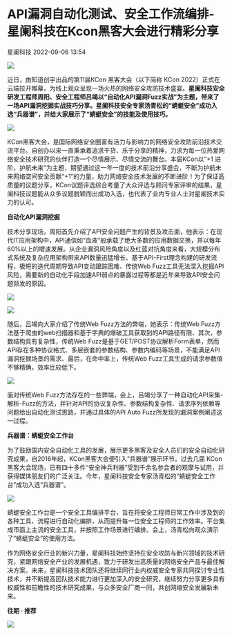 #  API漏洞自动化测试、安全工作流编排-星阑科技在Kcon黑客大会进行精彩分享   
 星阑科技   2022-09-06 13:54  
  
![](https://mmbiz.qpic.cn/mmbiz_gif/Cc8QqLUKOeiaFHTFtiatmEIxZQcXOHfyr6GOBM88IeMm28ybjSAHEJKicuQxPxN5L5NFZ5mza2NOnuokf9ant2fUQ/640?wx_fmt=gif "")  
  
  
近日，由知道创宇出品的第11届KCon 黑客大会（以下简称 KCon 2022）正式在云端拉开帷幕，为线上观众呈现一场火热的网络安全攻防技术盛宴。**星阑科技安全研发工程师周阳、安全工程师吕竭以“自动化API漏洞Fuzz实战”为主题，带来了一场API漏洞挖掘实战技巧分享。星阑科技安全专家汤青松的“蜻蜓安全”成功入选“兵器谱”，并给大家展示了“蜻蜓安全”的技能及使用技巧。**  
  
![](https://mmbiz.qpic.cn/mmbiz_png/Cc8QqLUKOehiaJkhRfSFyLI2mPfva3ia2DAVWnqLLa3pF50x8sRQYfNrcH8322iaFgkpD2ibdkLUUjwkJPibAlTv6JQ/640?wx_fmt=png "")  
  
KCon黑客大会，是国际网络安全圈富有活力与影响力的网络安全攻防前沿技术交流平台。自创办以来一直秉承着追求干货、乐于分享的精神，力求为每一位热爱网络安全技术研究的伙伴打造一个尽情展示、尽情交流的舞台。本届KCon以“+1 进阶，护航未来”为主题，期望通过这一年一度的技术前沿分享盛会，不断为护航未来网络空间安全贡献“+1”的力量，助力网络安全技术发展的不断进阶！为了保证高质量的议题分享，KCon议题评选综合考量了大众评选与顾问专家评审的结果，星阑科技议题能从众多议题脱颖而出成功入选，也代表了业内专业人士对星阑技术实力的认可。  
  
**自动化API漏洞挖掘**  
  
技术分享现场，周阳首先介绍了API安全问题产生的背景及攻击面，他表示：在现代IT应用架构中，API通信如“血液”般承载了绝大多数的应用数据交换，并以每年60%以上的增速发展。从企业漏洞风险角度以及红蓝对抗角度来看，大规模分布式系统及复杂应用架构带来API数量迅猛增长、基于API-First理念构建的研发流程，极短的迭代周期导致API变动跟踪困难、传统Web Fuzz工具无法深入挖掘API风险，需要新的自动化手段加速API弱点的暴露过程等都是近年来导致API安全问题频发的原因。  
  
![](https://mmbiz.qpic.cn/mmbiz_jpg/Cc8QqLUKOehiaJkhRfSFyLI2mPfva3ia2DJFcKurj0jueK5PKEZeuLZKQ7Pj0K5umL0Inoh3z1C9JPhupwB3efIg/640?wx_fmt=jpeg "")  
  
![](https://mmbiz.qpic.cn/mmbiz_jpg/Cc8QqLUKOehiaJkhRfSFyLI2mPfva3ia2DP0CxcqY7yDXg8ESbrGZuRndCeicIzWLhCTCThKNnubx8YZuZdibPpnCQ/640?wx_fmt=jpeg "")  
  
  
随后，吕竭向大家介绍了传统Web Fuzz方法的弊端，她表示：传统Web Fuzz方法基于爬虫的web扫描器和基于字典的爆破工具获取到的API路径有限、其次，参数结构具有复杂性，传统Web Fuzz是基于GET/POST协议解析Form表单，然而API存在多种协议格式、多层嵌套的参数结构、参数内编码等场景，不能满足API漏洞挖掘场景的需求、最后，在命中率上，传统Web Fuzz工具生成的请求参数值不够精确，效率比较低下。  
  
![](https://mmbiz.qpic.cn/mmbiz_png/Cc8QqLUKOehiaJkhRfSFyLI2mPfva3ia2DFPaopZWpf9t1bYVVL7hZwjoNv5gWLEhMf3oH1XTd8picDz3OsIwoHow/640?wx_fmt=png "")  
  
  
面对传统Web Fuzz方法存在的一些弊端，会上，吕竭分享了一种自动化API采集-解析-Fuzz的方法，并针对API的协议复杂性、参数结构复杂性、请求序列依赖等问题给出自动化测试思路，并通过具体的API Auto Fuzz所发现的漏洞案例阐述这一过程。  
  
**兵器谱：蜻蜓安全工作台**  
  
为了鼓励国内安全自动化工具的发展，展示更多黑客及安全人员们的安全自动化研究成果，自2016年起，KCon黑客大会便引入“兵器谱”展示环节。过去几届 KCon 黑客大会现场，已有四十多件“安全神兵利器”受到千余名参会者的观摩与试用，并获得媒体朋友们的广泛关注。今年，星阑科技安全专家汤青松的“蜻蜓安全工作台”成功入选“兵器谱”。  
  
![](https://mmbiz.qpic.cn/mmbiz_png/Cc8QqLUKOehiaJkhRfSFyLI2mPfva3ia2DxJZSJIaicWAIInZlu55ubPggRL4X7HAb5PXTKQyU5wo9HCSicCYMGjNA/640?wx_fmt=png "")  
  
蜻蜓安全工作台是一个安全工具编排平台，旨在将安全工程师日常工作中涉及到的各种工具、流程进行自动化编排，从而提升每一位安全工程师的工作效率。平台集成市面上主流的安全工具，并按照工作场景进行编排。会上，汤青松向观众演示了“蜻蜓安全”的使用方法。  
  
作为网络安全行业的新兴力量，星阑科技始终坚持在安全攻防与新兴领域的技术研究，紧跟网络安全产业的发展机遇，致力于研发出高质量的网络安全产品与最佳解决方案。未来，星阑科技技术团队还将继续同行业内权威安全专家共同探讨专业性技术，并不断提高团队技术能力进行更加深入的安全研究，继续努力分享更多具有权威性和前瞻性的技术研究成果，与众多安全厂商一同，共创网络安全发展新未来。  
  
  
**往期 · 推荐**  
  
  
  
[](http://mp.weixin.qq.com/s?__biz=Mzg5NjEyMjA5OQ==&mid=2247494626&idx=1&sn=0b99352a797f99061548130f8458b87f&chksm=c007467ef770cf68476e77f2b37825a622deae5406a376496acd7c822a8a4aa44ffd21607f8e&scene=21#wechat_redirect)  
  
[](http://mp.weixin.qq.com/s?__biz=Mzg5NjEyMjA5OQ==&mid=2247494550&idx=1&sn=a23741fb29235466e4a73d08b978c259&chksm=c007460af770cf1c7b46a4a12845f54b27c808efd087c06ca92dec8798eaee66e86b065fb57a&scene=21#wechat_redirect)  
  
[](http://mp.weixin.qq.com/s?__biz=Mzg5NjEyMjA5OQ==&mid=2247494546&idx=1&sn=ebe058d1c624dad60ec6763a58c7c80b&chksm=c007460ef770cf18bd444f87900999eccecb15cd7b7a3e402c056bbba0f95462239246b364ab&scene=21#wechat_redirect)  
  
[](http://mp.weixin.qq.com/s?__biz=Mzg5NjEyMjA5OQ==&mid=2247494458&idx=1&sn=20eee58546cde347f3f7f60e9a85a532&chksm=c00746a6f770cfb07dc9d575584db3e3b984bcc2a1668183a3bee948110b3ac201097761ff5b&scene=21#wechat_redirect)  
  
  
![](https://mmbiz.qpic.cn/mmbiz_gif/Cc8QqLUKOehwcHoxicoOah5mxDjLHMZ9RHUxNeibERphRXOj3AEupxt7JyOt3LF1RmmWQibYmicTv2DxM93iaEJhLxw/640?wx_fmt=gif&wxfrom=5&wx_lazy=1 "")  
  
